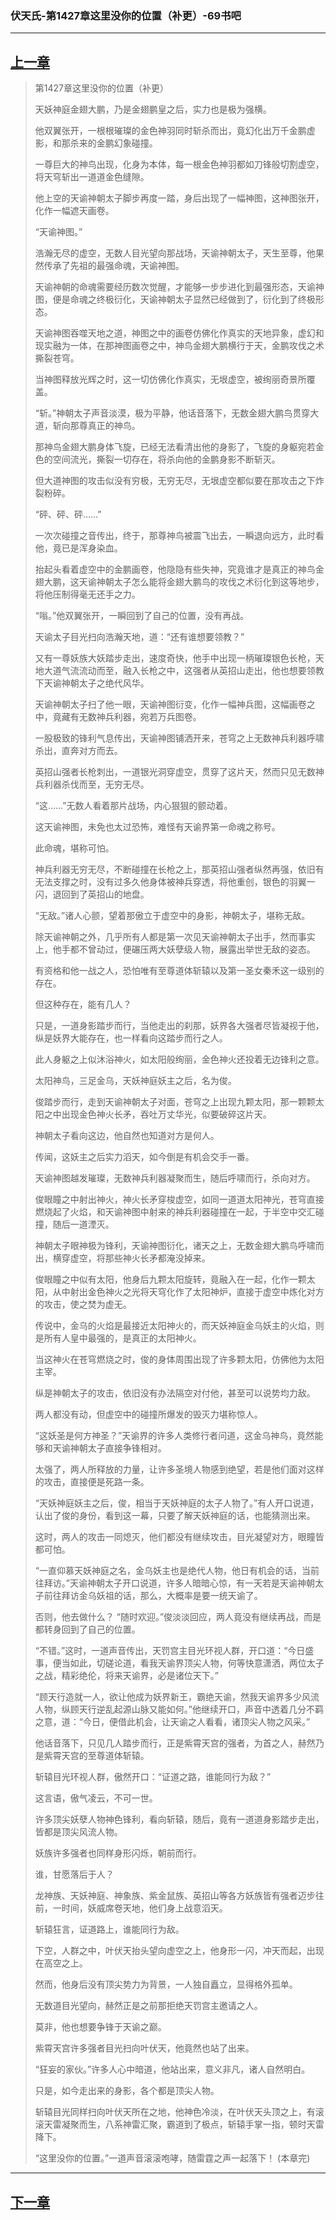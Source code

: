 ### 伏天氏-第1427章这里没你的位置（补更）-69书吧

--------
[上一章](./08bc9fbd85368e05e662621254a822fd.md)
--------


>
>
>
>第1427章这里没你的位置（补更）
>
>天妖神庭金翅大鹏，乃是金翅鹏皇之后，实力也是极为强横。
>
>他双翼张开，一根根璀璨的金色神羽同时斩杀而出，竟幻化出万千金鹏虚影，和那杀来的金鹏幻象碰撞。
>
>一尊巨大的神鸟出现，化身为本体，每一根金色神羽都如刀锋般切割虚空，将天穹斩出一道道金色缝隙。
>
>他上空的天谕神朝太子脚步再度一踏，身后出现了一幅神图，这神图张开，化作一幅遮天画卷。
>
>“天谕神图。”
>
>浩瀚无尽的虚空，无数人目光望向那战场，天谕神朝太子，天生至尊，他果然传承了先祖的最强命魂，天谕神图。
>
>天谕神朝的命魂需要经历数次觉醒，才能够一步步进化到最强形态，天谕神图，便是命魂之终极衍化，天谕神朝太子显然已经做到了，衍化到了终极形态。
>
>天谕神图吞噬天地之道，神图之中的画卷仿佛化作真实的天地异象，虚幻和现实融为一体，在那神图画卷之中，神鸟金翅大鹏横行于天，金鹏攻伐之术撕裂苍穹。
>
>当神图释放光辉之时，这一切仿佛化作真实，无垠虚空，被绚丽奇景所覆盖。
>
>“斩。”神朝太子声音淡漠，极为平静，他话音落下，无数金翅大鹏鸟贯穿大道，斩向那尊真正的神鸟。
>
>那神鸟金翅大鹏身体飞旋，已经无法看清出他的身影了，飞旋的身躯宛若金色的空间流光，撕裂一切存在，将杀向他的金鹏身影不断斩灭。
>
>但大道神图的攻击似没有穷极，无穷无尽，无垠虚空都似要在那攻击之下炸裂粉碎。
>
>“砰、砰、砰……”
>
>一次次碰撞之音传出，终于，那尊神鸟被震飞出去，一瞬退向远方，此时看他，竟已是浑身染血。
>
>抬起头看着虚空中的金鹏画卷，他隐隐有些失神，究竟谁才是真正的神鸟金翅大鹏，这天谕神朝太子怎么能将金翅大鹏鸟的攻伐之术衍化到这等地步，将他压制得毫无还手之力。
>
>“嗡。”他双翼张开，一瞬回到了自己的位置，没有再战。
>
>天谕太子目光扫向浩瀚天地，道：“还有谁想要领教？”
>
>又有一尊妖族大妖踏步走出，速度奇快，他手中出现一柄璀璨银色长枪，天地大道气流流动而至，融入长枪之中，这强者从英招山走出，他也想要领教下天谕神朝太子之绝代风华。
>
>天谕神朝太子扫了他一眼，天谕神图衍变，化作一幅神兵图，这幅画卷之中，竟藏有无数神兵利器，宛若万兵图卷。
>
>一股极致的锋利气息传出，天谕神图铺洒开来，苍穹之上无数神兵利器呼啸杀出，直奔对方而去。
>
>英招山强者长枪刺出，一道银光洞穿虚空，贯穿了这片天，然而只见无数神兵利器杀伐而至，无穷无尽。
>
>“这……”无数人看着那片战场，内心狠狠的颤动着。
>
>这天谕神图，未免也太过恐怖，难怪有天谕界第一命魂之称号。
>
>此命魂，堪称可怕。
>
>神兵利器无穷无尽，不断碰撞在长枪之上，那英招山强者纵然再强，依旧有无法支撑之时，没有过多久他身体被神兵穿透，将他重创，银色的羽翼一闪，退回到了英招山的地盘。
>
>“无敌。”诸人心颤，望着那傲立于虚空中的身影，神朝太子，堪称无敌。
>
>除天谕神朝之外，几乎所有人都是第一次见天谕神朝太子出手，然而事实上，他手都不曾动过，便碾压两大妖孽级人物，展露出举世无敌的姿态。
>
>有资格和他一战之人，恐怕唯有至尊道体斩辕以及第一圣女秦禾这一级别的存在。
>
>但这种存在，能有几人？
>
>只是，一道身影踏步而行，当他走出的刹那，妖界各大强者尽皆凝视于他，纵是妖界大能存在，也一样看向这踏步而行之人。
>
>此人身躯之上似沐浴神火，如太阳般绚丽，金色神火还投着无边锋利之意。
>
>太阳神鸟，三足金乌，天妖神庭妖主之后，名为俊。
>
>俊踏步而行，走到天谕神朝太子对面，苍穹之上出现九颗太阳，那一颗颗太阳之中出现金色神火长矛，吞吐万丈华光，似要破碎这片天。
>
>神朝太子看向这边，他自然也知道对方是何人。
>
>传闻，这妖主之后实力滔天，如今倒是有机会交手一番。
>
>天谕神图越发璀璨，无数神兵利器凝聚而生，随后呼啸而行，杀向对方。
>
>俊眼瞳之中射出神火，神火长矛穿梭虚空，如同一道道太阳神光，苍穹直接燃烧起了火焰，和天谕神图中射来的神兵利器碰撞在一起，于半空中交汇碰撞，随后一道湮灭。
>
>神朝太子眼神极为锋利，天谕神图衍化，诸天之上，无数金翅大鹏鸟呼啸而出，横穿虚空，将那些神火长矛都淹没掉来。
>
>俊眼瞳之中似有太阳，他身后九颗太阳旋转，竟融入在一起，化作一颗太阳，从中射出金色神火之光将天穹化作了太阳神炉，直接于虚空中炼化对方的攻击，使之焚为虚无。
>
>传说中，金乌的火焰是最接近太阳神火的，而天妖神庭金乌妖主的火焰，则是所有人皇中最强的，是真正的太阳神火。
>
>当这神火在苍穹燃烧之时，俊的身体周围出现了许多颗太阳，仿佛他为太阳主宰。
>
>纵是神朝太子的攻击，依旧没有办法隔空对付他，甚至可以说势均力敌。
>
>两人都没有动，但虚空中的碰撞所爆发的毁灭力堪称惊人。
>
>“这妖圣是何方神圣？”天谕界的许多人类修行者问道，这金乌神鸟，竟然能够和天谕神朝太子直接争锋相对。
>
>太强了，两人所释放的力量，让许多圣境人物感到绝望，若是他们面对这样的攻击，直接便是死路一条。
>
>“天妖神庭妖主之后，俊，相当于天妖神庭的太子人物了。”有人开口说道，认出了俊的身份，看到这一幕，只要了解天妖神庭的话，也能猜测出来。
>
>这时，两人的攻击一同熄灭，他们都没有继续攻击，目光凝望对方，眼瞳皆都可怕。
>
>“一直仰慕天妖神庭之名，金乌妖主也是绝代人物，他日有机会的话，当前往拜访。”天谕神朝太子开口说道，许多人暗暗心惊，有一天若是天谕神朝太子前往拜访金乌妖祖的话，那么，大概率是要一统天谕了。
>
>否则，他去做什么？
>“随时欢迎。”俊淡淡回应，两人竟没有继续再战，而是都转身回到了自己的位置。
>
>“不错。”这时，一道声音传出，天罚宫主目光环视人群，开口道：“今日盛事，便当如此，切磋论道，看我天谕界顶尖人物，何等快意潇洒，两位太子之战，精彩绝伦，将来天谕界，必是诸位天下。”
>
>“顾天行造就一人，欲让他成为妖界新王，霸绝天谕，然我天谕界多少风流人物，纵顾天行逆乱起源山脉又能如何。”他继续开口，声音中透着几分不羁之意，道：“今日，便借此机会，让天谕之人看看，诸顶尖人物之风采。”
>
>他话音落下，只见几人踏步而行，正是紫霄天宫的强者，为首之人，赫然乃是紫霄天宫的至尊道体斩辕。
>
>斩辕目光环视人群，傲然开口：“证道之路，谁能同行为敌？”
>
>这言语，傲气凌云，不可一世。
>
>许多顶尖妖孽人物神色锋利，看向斩辕，随后，竟有一道道身影踏步走出，皆都是顶尖风流人物。
>
>妖族许多强者也同样身形闪烁，朝前而行。
>
>谁，甘愿落后于人？
>
>龙神族、天妖神庭、神象族、紫金鼠族、英招山等各方妖族皆有强者迈步往前，一时间，妖威席卷天地，他们身上战意滔天。
>
>斩辕狂言，证道路上，谁能同行为敌。
>
>下空，人群之中，叶伏天抬头望向虚空之上，他身形一闪，冲天而起，出现在高空之上。
>
>然而，他身后没有顶尖势力为背景，一人独自矗立，显得格外孤单。
>
>无数道目光望向，赫然正是之前那拒绝天罚宫主邀请之人。
>
>莫非，他也想要争锋于天谕之巅。
>
>紫霄天宫许多强者目光扫向叶伏天，他竟然也站了出来。
>
>“狂妄的家伙。”许多人心中暗道，他站出来，意义非凡，诸人自然明白。
>
>只是，如今走出来的身影，各个都是顶尖人物。
>
>斩辕目光同样扫向叶伏天所在之地，他神色冷淡，在叶伏天头顶之上，有滚滚天雷凝聚而生，八系神雷汇聚，霸道到了极点，斩辕手掌一指，顿时天雷降下。
>
>“这里没你的位置。”一道声音滚滚咆哮，随雷霆之声一起落下！
>(本章完)
>
>

--------
[下一章](./1e9024d429f7ac2e0a6d647d1edf8c3c.md)
--------
